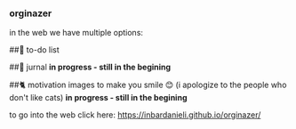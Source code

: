 ### orginazer
in the web we have multiple options:

##:page_with_curl:	to-do list

##:ledger:	jurnal
**in progress - still in the begining**

##:cat2:	motivation images
to make you smile :blush:	(i apologize to the people who don't like cats)
**in progress - still in the begining**

to go into the web click here: https://inbardanieli.github.io/orginazer/
